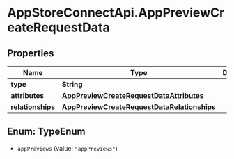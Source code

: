 # AppStoreConnectApi.AppPreviewCreateRequestData

## Properties

Name | Type | Description | Notes
------------ | ------------- | ------------- | -------------
**type** | **String** |  | 
**attributes** | [**AppPreviewCreateRequestDataAttributes**](AppPreviewCreateRequestDataAttributes.md) |  | 
**relationships** | [**AppPreviewCreateRequestDataRelationships**](AppPreviewCreateRequestDataRelationships.md) |  | 



## Enum: TypeEnum


* `appPreviews` (value: `"appPreviews"`)




